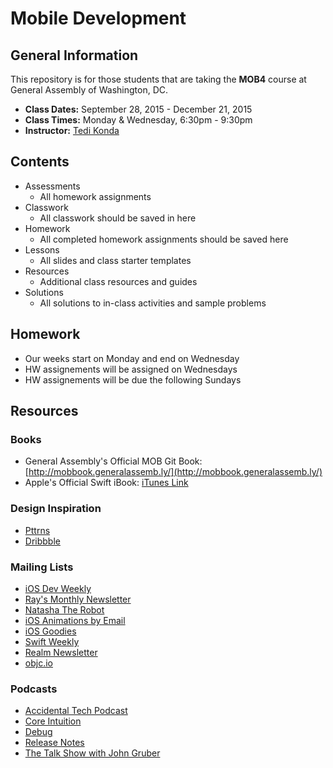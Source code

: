 # Mobile Development
## General Information
This repository is for those students that are taking the **MOB4** course at General Assembly of Washington, DC.

- **Class Dates:** September 28, 2015 - December 21, 2015
- **Class Times:** Monday & Wednesday, 6:30pm - 9:30pm
- **Instructor:** [Tedi Konda](http://twitter.com/tedi)

## Contents
- Assessments
	- All homework assignments
- Classwork
	- All classwork should be saved in here
- Homework
	- All completed homework assignments should be saved here
- Lessons
	- All slides and class starter templates
- Resources
  - Additional class resources and guides
- Solutions
	- All solutions to in-class activities and sample problems

## Homework
- Our weeks start on Monday and end on Wednesday
- HW assignements will be assigned on Wednesdays
- HW assignements will be due the following Sundays

## Resources

### Books
- General Assembly's Official MOB Git Book: [http://mobbook.generalassemb.ly/](http://mobbook.generalassemb.ly/)
- Apple's Official Swift iBook: [iTunes Link](https://itunes.apple.com/us/book-series/swift-programming-series/id888896989?mt=11)

### Design Inspiration
- [Pttrns](http://www.pttrns.com)
- [Dribbble](http://www.dribbble.com)

### Mailing Lists
- [iOS Dev Weekly](iosdevweekly.com)
- [Ray's Monthly Newsletter](http://www.raywenderlich.com/newsletter)
- [Natasha The Robot](http://natashatherobot.com/)
- [iOS Animations by Email](http://www.ios-animations-by-emails.com/)
- [iOS Goodies](http://ios-goodies.com/)
- [Swift Weekly](http://swiftweekly.com/)
- [Realm Newsletter](http://realm.us5.list-manage.com/subscribe?u=2aab5198c2f56be1004466570&id=0acdd1c8d5)
- [objc.io](http://www.objc.io)

### Podcasts
- [Accidental Tech Podcast](http://www.atp.fm)
- [Core Intuition](http://www.coreint.org)
- [Debug](http://www.imore.com/debug)
- [Release Notes](http://releasenotes.tv/)
- [The Talk Show with John Gruber](http://daringfireball.net/thetalkshow/)
